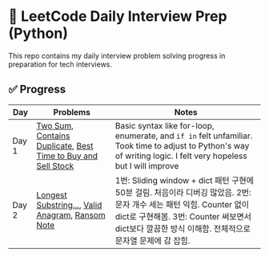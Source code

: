 # 🧠 LeetCode Daily Interview Prep (Python)

This repo contains my daily interview problem solving progress in preparation for tech interviews.

## ✅ Progress

| Day   | Problems                                                                                                                                                                     | Notes                                                                                                                                                                                                                       |
| ----- | ---------------------------------------------------------------------------------------------------------------------------------------------------------------------------- | --------------------------------------------------------------------------------------------------------------------------------------------------------------------------------------------------------------------------- |
| Day 1 | [Two Sum](./day1/001-two-sum.py), [Contains Duplicate](./day1/217-contains-duplicate.py), [Best Time to Buy and Sell Stock](./day1/121-best-time-to-buy-and-sell-stock.py)   | Basic syntax like for-loop, enumerate, and `if in` felt unfamiliar. Took time to adjust to Python's way of writing logic. I felt very hopeless but I will improve                                                           |
| Day 2 | [Longest Substring...](./day2/003-longest-substring-without-repeating-characters.py), [Valid Anagram](./day2/242-valid-anagram.py), [Ransom Note](./day2/383-ransom-note.py) | 1번: Sliding window + dict 패턴 구현에 50분 걸림. 처음이라 디버깅 많았음. 2번: 문자 개수 세는 패턴 익힘. Counter 없이 dict로 구현해봄. 3번: Counter 써보면서 dict보다 깔끔한 방식 이해함. 전체적으로 문자열 문제에 감 잡힘. |
